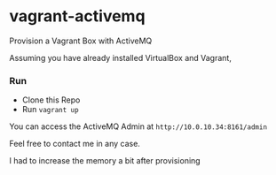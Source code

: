 # vagrant-activemq
Provision a Vagrant Box with ActiveMQ

Assuming  you have already installed VirtualBox and Vagrant,

### Run
- Clone this Repo
- Run `vagrant up`

You can access the ActiveMQ Admin at `http://10.0.10.34:8161/admin`

Feel free to contact me in any case.

I had to increase the memory a bit after provisioning

